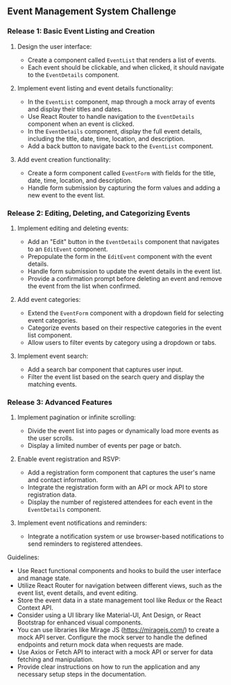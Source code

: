 ## Event Management System Challenge

### Release 1: Basic Event Listing and Creation

1. Design the user interface:
   - Create a component called `EventList` that renders a list of events.
   - Each event should be clickable, and when clicked, it should navigate to the `EventDetails` component.

2. Implement event listing and event details functionality:
   - In the `EventList` component, map through a mock array of events and display their titles and dates.
   - Use React Router to handle navigation to the `EventDetails` component when an event is clicked.
   - In the `EventDetails` component, display the full event details, including the title, date, time, location, and description.
   - Add a back button to navigate back to the `EventList` component.

3. Add event creation functionality:
   - Create a form component called `EventForm` with fields for the title, date, time, location, and description.
   - Handle form submission by capturing the form values and adding a new event to the event list.

### Release 2: Editing, Deleting, and Categorizing Events

1. Implement editing and deleting events:
   - Add an "Edit" button in the `EventDetails` component that navigates to an `EditEvent` component.
   - Prepopulate the form in the `EditEvent` component with the event details.
   - Handle form submission to update the event details in the event list.
   - Provide a confirmation prompt before deleting an event and remove the event from the list when confirmed.

2. Add event categories:
   - Extend the `EventForm` component with a dropdown field for selecting event categories.
   - Categorize events based on their respective categories in the event list component.
   - Allow users to filter events by category using a dropdown or tabs.

3. Implement event search:
   - Add a search bar component that captures user input.
   - Filter the event list based on the search query and display the matching events.

### Release 3: Advanced Features

1. Implement pagination or infinite scrolling:
   - Divide the event list into pages or dynamically load more events as the user scrolls.
   - Display a limited number of events per page or batch.

2. Enable event registration and RSVP:
   - Add a registration form component that captures the user's name and contact information.
   - Integrate the registration form with an API or mock API to store registration data.
   - Display the number of registered attendees for each event in the `EventDetails` component.

3. Implement event notifications and reminders:
   - Integrate a notification system or use browser-based notifications to send reminders to registered attendees.

Guidelines:
- Use React functional components and hooks to build the user interface and manage state.
- Utilize React Router for navigation between different views, such as the event list, event details, and event editing.
- Store the event data in a state management tool like Redux or the React Context API.
- Consider using a UI library like Material-UI, Ant Design, or React Bootstrap for enhanced visual components.
- You can use libraries like Mirage JS (https://miragejs.com/) to create a mock API server. Configure the mock server to handle the defined endpoints and return mock data when requests are made.
- Use Axios or Fetch API to interact with a mock API or server for data fetching and manipulation.
- Provide clear instructions on how to run the application and any necessary setup steps in the documentation.
